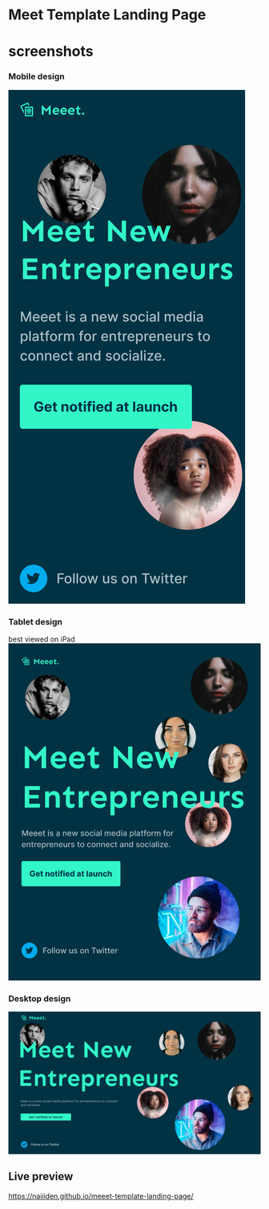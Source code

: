 # Meet Template Landing Page

# screenshots
### Mobile design
![mobile](/Design/Mobile.png)

### Tablet design
best viewed on iPad
![tablet](/Design/Tablet.png)

### Desktop design
![desktop](/Design/Desktop.png)

## Live preview
https://naiiiden.github.io/meeet-template-landing-page/
